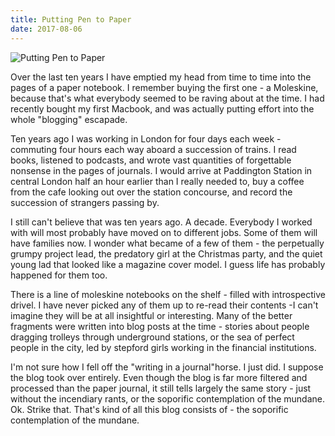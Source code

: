 ```yaml
---
title: Putting Pen to Paper
date: 2017-08-06
---
```


![Putting Pen to Paper](https://source.unsplash.com/ZYYS1kapOm8/1600x900)

Over the last ten years I have emptied my head from time to time into the pages of a paper notebook. I remember buying the first one - a Moleskine, because that's what everybody seemed to be raving about at the time. I had recently bought my first Macbook, and was actually putting effort into the whole "blogging" escapade.

Ten years ago I was working in London for four days each week - commuting four hours each way aboard a succession of trains. I read books, listened to podcasts, and wrote vast quantities of forgettable nonsense in the pages of journals. I would arrive at Paddington Station in central London half an hour earlier than I really needed to, buy a coffee from the cafe looking out over the station concourse, and record the succession of strangers passing by.

I still can't believe that was ten years ago. A decade. Everybody I worked with will most probably have moved on to different jobs. Some of them will have families now. I wonder what became of a few of them - the perpetually grumpy project lead, the predatory girl at the Christmas party, and the quiet young lad that looked like a magazine cover model. I guess life has probably happened for them too.

There is a line of moleskine notebooks on the shelf - filled with introspective drivel. I have never picked any of them up to re-read their contents -I can't imagine they will be at all insightful or interesting. Many of the better fragments were written into blog posts at the time - stories about people dragging trolleys through underground stations, or the sea of perfect people in the city, led by stepford girls working in the financial institutions.

I'm not sure how I fell off the "writing in a journal"horse. I just did. I suppose the blog took over entirely. Even though the blog is far more filtered and processed than the paper journal, it still tells largely the same story - just without the incendiary rants, or the soporific contemplation of the mundane. Ok. Strike that. That's kind of all this blog consists of - the soporific contemplation of the mundane.